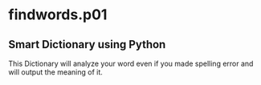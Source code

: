 # findwords.p01
Smart Dictionary using Python
-----------------------------------------------------------------------------------------------------
This Dictionary will analyze your word even if you made spelling error and will output the meaning of it.

